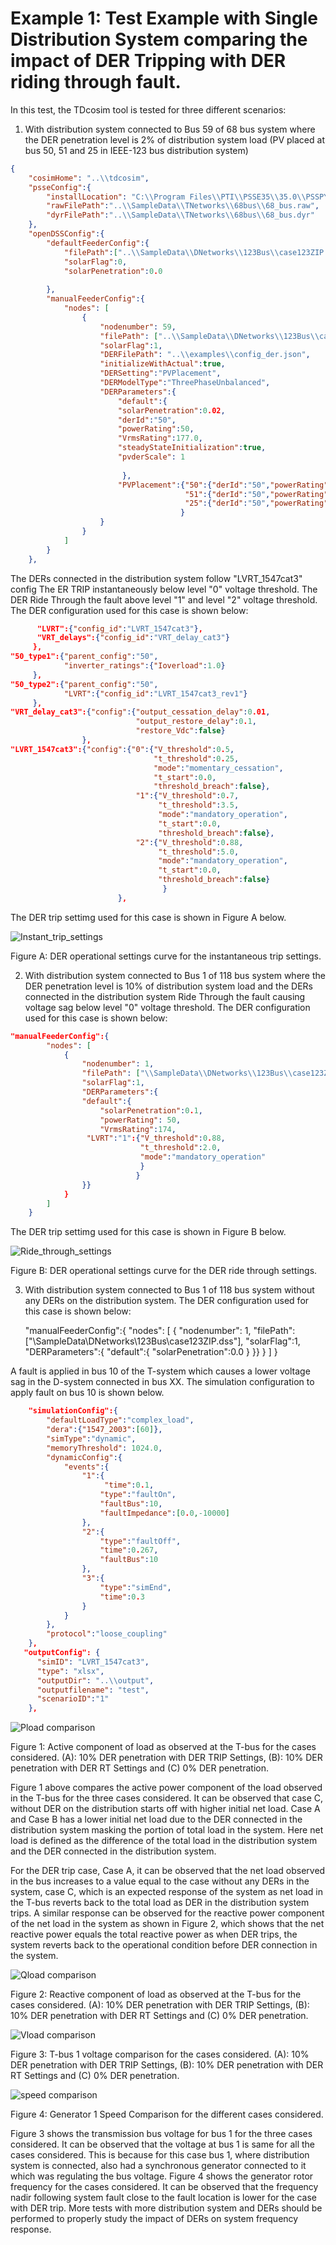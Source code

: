 
# Example 1: Test Example with Single Distribution System comparing the impact of DER Tripping with DER riding through fault.

In this test, the TDcosim tool is tested for three different scenarios:
1. With distribution system connected to Bus 59 of 68 bus system where the DER penetration level is 2% of distribution system load (PV placed at bus 50, 51 and 25 in IEEE-123 bus distribution system) 

```json
{
    "cosimHome": "..\\tdcosim",
    "psseConfig":{
        "installLocation": "C:\\Program Files\\PTI\\PSSE35\\35.0\\PSSPY27",
        "rawFilePath":"..\\SampleData\\TNetworks\\68bus\\68_bus.raw",
        "dyrFilePath":"..\\SampleData\\TNetworks\\68bus\\68_bus.dyr"        
    },
    "openDSSConfig":{        
        "defaultFeederConfig":{
            "filePath":["..\\SampleData\\DNetworks\\123Bus\\case123ZIP.dss"],
            "solarFlag":0,
            "solarPenetration":0.0
           
        },
        "manualFeederConfig":{
            "nodes": [
                {
                    "nodenumber": 59,
                    "filePath": ["..\\SampleData\\DNetworks\\123Bus\\case123ZIP.dss"],
                    "solarFlag":1,
                    "DERFilePath": "..\\examples\\config_der.json",
                    "initializeWithActual":true,
                    "DERSetting":"PVPlacement",
                    "DERModelType":"ThreePhaseUnbalanced",
                    "DERParameters":{
                        "default":{
                        "solarPenetration":0.02,
                        "derId":"50",
                        "powerRating":50,
                        "VrmsRating":177.0,
                        "steadyStateInitialization":true,
                        "pvderScale": 1
                                              
                         },
                        "PVPlacement":{"50":{"derId":"50","powerRating":50,"pvderScale":1},
                                       "51":{"derId":"50","powerRating":50,"pvderScale":1},
                                       "25":{"derId":"50","powerRating":50,"pvderScale":1}
                                      }                            
                    }
                }
            ]
        }
    },
```
The DERs connected in the distribution system follow "LVRT_1547cat3" config
The ER TRIP instantaneously below level "0" voltage threshold. 
The DER Ride Through the fault above level "1" and level "2" voltage threshold. 
The DER configuration used for this case is shown below:
```json
	  "LVRT":{"config_id":"LVRT_1547cat3"},
	  "VRT_delays":{"config_id":"VRT_delay_cat3"}
	 },
"50_type1":{"parent_config":"50",						  
			"inverter_ratings":{"Ioverload":1.0}
	 },
"50_type2":{"parent_config":"50",
			"LVRT":{"config_id":"LVRT_1547cat3_rev1"}
	 },
"VRT_delay_cat3":{"config":{"output_cessation_delay":0.01,
							"output_restore_delay":0.1,
							"restore_Vdc":false}
				},
"LVRT_1547cat3":{"config":{"0":{"V_threshold":0.5,
								"t_threshold":0.25,
								"mode":"momentary_cessation",
								"t_start":0.0,
								"threshold_breach":false},
							"1":{"V_threshold":0.7,
								 "t_threshold":3.5,
								 "mode":"mandatory_operation", 
								 "t_start":0.0,
								 "threshold_breach":false},
							"2":{"V_threshold":0.88,
								 "t_threshold":5.0,
								 "mode":"mandatory_operation",
								 "t_start":0.0,
								 "threshold_breach":false}
								  }
						},
```

The DER trip settimg used for this case is shown in Figure A below.

![Instant_trip_settings](use_case_results/study_1/Inst_trip_settings.png)

Figure A: DER operational settings curve for the instantaneous trip settings.


2. With distribution system connected to Bus 1 of 118 bus system where the DER penetration level is 10% of distribution system load 
and the DERs connected in the distribution system Ride Through the fault causing voltage sag below level "0" voltage threshold. The DER configuration used for this case is shown below:


```json
"manualFeederConfig":{
        "nodes": [
            {
                "nodenumber": 1,
                "filePath": ["\\SampleData\\DNetworks\\123Bus\\case123ZIP.dss"],
                "solarFlag":1,                
                "DERParameters":{
                "default":{
                    "solarPenetration":0.1, 
                    "powerRating": 50,
                    "VrmsRating":174,
                 "LVRT":"1":{"V_threshold":0.88,
                             "t_threshold":2.0,
                             "mode":"mandatory_operation"
                             }
                            }
                }}
            }
        ]
    }
```

 The DER trip settimg used for this case is shown in Figure B below.

 ![Ride_through_settings](use_case_results/study_1/Ride_through_settings.png)
 
 Figure B: DER operational settings curve for the DER ride through settings.
                        
3. With distribution system connected to Bus 1 of 118 bus system without any DERs on the distribution system. The DER configuration used for this case is shown below:


    "manualFeederConfig":{
            "nodes": [
                {
                    "nodenumber": 1,
                    "filePath": ["\\SampleData\\DNetworks\\123Bus\\case123ZIP.dss"],
                    "solarFlag":1,                
                    "DERParameters":{
                    "default":{
                        "solarPenetration":0.0
                              }
                    }}
                }
            ]
        }



A fault is applied in bus 10 of the T-system which causes a lower voltage sag in the D-system connected in bus XX. The simulation configuration to apply fault on bus 10 is shown below.


```json
	"simulationConfig":{
		"defaultLoadType":"complex_load",
		"dera":{"1547_2003":[60]},
		"simType":"dynamic",
		"memoryThreshold": 1024.0,
		"dynamicConfig":{
			"events":{
				"1":{
					 "time":0.1,
					"type":"faultOn",
					"faultBus":10,
					"faultImpedance":[0.0,-10000]
				},
				"2":{
					"type":"faultOff",
					"time":0.267,
					"faultBus":10
				},
				"3":{
					"type":"simEnd",
					"time":0.3
				}
			}
		},
		"protocol":"loose_coupling"
	},
   "outputConfig": {
      "simID": "LVRT_1547cat3", 
      "type": "xlsx", 
      "outputDir": "..\\output", 
	  "outputfilename": "test",
	  "scenarioID":"1"
	},
```

![Pload comparison](use_case_results/study_1/Pload_comparison_study_1.png)

Figure 1: Active component of load as observed at the T-bus for the cases considered. (A): 10% DER penetration with DER TRIP Settings, (B): 10% DER penetration with DER RT Settings and (C) 0% DER penetration.

Figure 1 above compares the active power component of the load observed in the T-bus for the three cases considered. It can be observed that case C, without DER on the distribution starts off with higher initial net load. Case A and Case B has a lower initial net load due to the DER connected in the distribution system masking the portion of total load in the system. Here net load is defined as the difference of the total load in the distribution system and the DER connected in the distribution system. 

For the DER trip case, Case A, it can be observed that the net load observed in the bus increases to a value equal to the case without any DERs in the system, case C, which is an expected response of the system as net load in the T-bus reverts back to the total load as DER in the distribution system trips. A similar response can be observed for the reactive power component of the net load in the system as shown in Figure 2, which shows that the net reactive power equals the total reactive power as when DER trips, the system reverts back to the operational condition before DER connection in the system.

![Qload comparison](use_case_results/study_1/Qload_comparison_study_1.png)

Figure 2: Reactive component of load as observed at the T-bus for the cases considered. (A): 10% DER penetration with DER TRIP Settings, (B): 10% DER penetration with DER RT Settings and (C) 0% DER penetration.

![Vload comparison](use_case_results/study_1/Vload_comparison_study_1.png)

Figure 3:  T-bus 1 voltage comparison for the cases considered. (A): 10% DER penetration with DER TRIP Settings, (B): 10% DER penetration with DER RT Settings and (C) 0% DER penetration.

![speed comparison](use_case_results/study_1/Generator1_speed_study_1.png)

Figure 4:  Generator 1 Speed Comparison for the different cases considered.

Figure 3 shows the transmission bus voltage for bus 1 for the three cases considered. It can be observed that the voltage at bus 1 is same for all the cases considered. This is because for this case bus 1, where distribution system is connected, also had a synchronous generator connected to it which was regulating the bus voltage. Figure 4 shows the generator rotor frequency for the cases considered. It can be observed that the frequency nadir following system fault close to the fault location is lower for the case with DER trip. More tests with more distribution system and DERs should be performed to properly study the impact of DERs on system frequency response.
